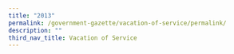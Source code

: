 ```yaml
---
title: "2013"
permalink: /government-gazette/vacation-of-service/permalink/
description: ""
third_nav_title: Vacation of Service
---
```

